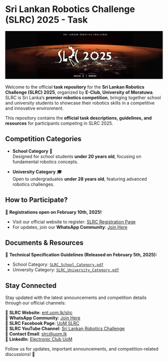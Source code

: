 # Sri Lankan Robotics Challenge (SLRC) 2025 - Task

<p align="center">
  <img src="assets/slrc_banner.png" alt="SLRC Banner" width="1000" height="auto">
</p>

Welcome to the official **task repository** for the **Sri Lankan Robotics Challenge (SLRC) 2025**, organized by **E-Club, University of Moratuwa**. SLRC is Sri Lanka’s **premier robotics competition**, bringing together school and university students to showcase their robotics skills in a competitive and innovative environment.  

This repository contains the **official task descriptions, guidelines, and resources** for participants competing in SLRC 2025.  

## Competition Categories
- **School Category** 🏫  
  Designed for school students **under 20 years old**, focusing on fundamental robotics concepts.
  
- **University Category** 🎓  
  Open to undergraduates **under 28 years old**, featuring advanced robotics challenges.

## How to Participate?
📢 **Registrations open on February 10th, 2025!**  
- Visit our official website to register: [SLRC Registration Page](https://ent.uom.lk/slrc/)  
- For updates, join our **WhatsApp Community**: [Join Here](https://chat.whatsapp.com/Hw05TgcbmuMIp2ofnunYWv)  

## Documents & Resources
📄 **Technical Specification Guidelines (Released on February 5th, 2025):**  
- School Category: [`SLRC_School_Category.pdf`](docs/SLRC_School_Category.pdf)  
- University Category: [`SLRC_University_Category.pdf`](docs/SLRC_University_Category.pdf)  

## Stay Connected

Stay updated with the latest announcements and competition details through our official channels:

📌 **SLRC Website**: [ent.uom.lk/slrc](https://ent.uom.lk/slrc)  
📌 **WhatsApp Community**: [Join Here](https://chat.whatsapp.com/Hw05TgcbmuMIp2ofnunYWv)  
📌 **SLRC Facebook Page**: [UoM SLRC](https://facebook.com/UoM.SLRC)  
📌 **SLRC YouTube Channel**: [Sri Lankan Robotics Challenge](https://www.youtube.com/@srilankanroboticschallenge2341)  
📌 **Contact Email**: [slrc@uom.lk](mailto:slrc@uom.lk)  
📌 **LinkedIn**: [Electronic Club UoM](https://www.linkedin.com/company/electronic-club-uom/)  

Follow us for updates, important announcements, and competition-related discussions! 🚀  

